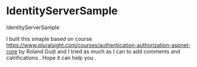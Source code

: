 # IdentityServerSample
IdentityServerSample

I built this smaple based on course https://www.pluralsight.com/courses/authentication-authorization-aspnet-core by Roland Guijt and I tried as much as I can to add comments and calrifications .
Hope it can help you .
